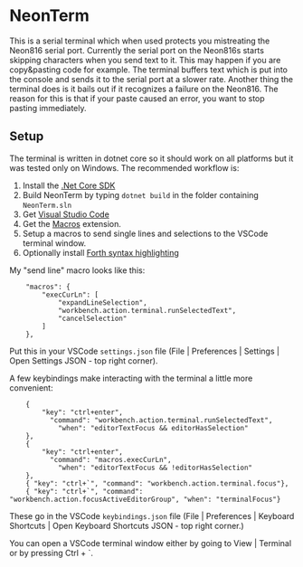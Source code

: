 # NeonTerm

This is a serial terminal which when used protects you mistreating the Neon816 serial port. Currently the serial port on the Neon816s
starts skipping characters when you send text to it. This may happen if you are copy&pasting code for example. The terminal buffers 
text which is put into the console and sends it to the serial port at a slower rate. Another thing the terminal does is it bails out
if it recognizes a failure on the Neon816. The reason for this is that if your paste caused an error, you want to stop pasting 
immediately.

## Setup
The terminal is written in dotnet core so it should work on all platforms but it was tested only on Windows. The recommended workflow
is:
1. Install the [.Net Core SDK](https://dotnet.microsoft.com/download)
2. Build NeonTerm by typing `dotnet build` in the folder containing `NeonTerm.sln`
3. Get [Visual Studio Code](https://code.visualstudio.com/)
4. Get the [Macros](https://marketplace.visualstudio.com/items?itemName=geddski.macros) extension.
5. Setup a macros to send single lines and selections to the VSCode terminal window.
6. Optionally install [Forth syntax highlighting](https://marketplace.visualstudio.com/items?itemName=fttx.language-forth)

My "send line" macro looks like this:

```
    "macros": {
        "execCurLn": [
            "expandLineSelection",
            "workbench.action.terminal.runSelectedText",
            "cancelSelection"
        ]
    },
```

Put this in your VSCode `settings.json` file (File | Preferences | Settings | Open Settings JSON - top right corner).

A few keybindings make interacting with the terminal a little more convenient:

```
    {
        "key": "ctrl+enter",
          "command": "workbench.action.terminal.runSelectedText",
            "when": "editorTextFocus && editorHasSelection"
    },
    {
        "key": "ctrl+enter",
          "command": "macros.execCurLn",
            "when": "editorTextFocus && !editorHasSelection"
    },
    { "key": "ctrl+`", "command": "workbench.action.terminal.focus"},
    { "key": "ctrl+`", "command": "workbench.action.focusActiveEditorGroup", "when": "terminalFocus"}
```

These go in the VSCode `keybindings.json` file (File | Preferences | Keyboard Shortcuts | Open Keyboard Shortcuts JSON - top right corner.)

You can open a VSCode terminal window either by going to View | Terminal or by pressing Ctrl + `.
